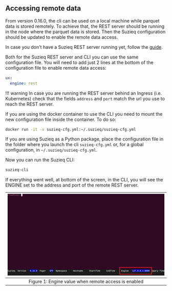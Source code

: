## Accessing remote data

From version 0.16.0, the cli can be used on a local machine while parquet data is stored remotely. To achieve that, the REST server should be running in the node where the parquet data is stored. Then the Suzieq configuration should be updated to enable the remote data access.

In case you don't have a Suzieq REST server running yet, follow the [guide](./rest-server.md).

Both for the Suzieq REST server and CLI you can use the same configuration file. You will need to add just 2 lines at the bottom of the configuration file to enable remote data access:

```yaml
ux: 
  engine: rest
```

!!! warning
    In case you are running the REST server behind an Ingress (i.e. Kubernetes) check that the fields `address` and `port` match the url you use to reach the REST server.

If you are using the docker container to use the CLI you need to mount the new configuration file inside the container. To do so:
```bash
docker run -it -v suzieq-cfg.yml:~/.suzieq/suzieq-cfg.yml
```

If you are using Suzieq as a Python package, place the configuration file in the folder where you launch the cli  `suzieq-cfg.yml` or, for a global configuration, in `~/.suzieq/suzieq-cfg.yml`.

Now you can run the Suzieq CLI:
```bash
suzieq-cli
```

If everything went well, at bottom of the screen, in the CLI, you will see the ENGINE set to the address and port of the remote REST server.

|![](images/suzieq-remote-access.png)
|:--:|
| Figure 1: Engine value when remote access is enabled  |
